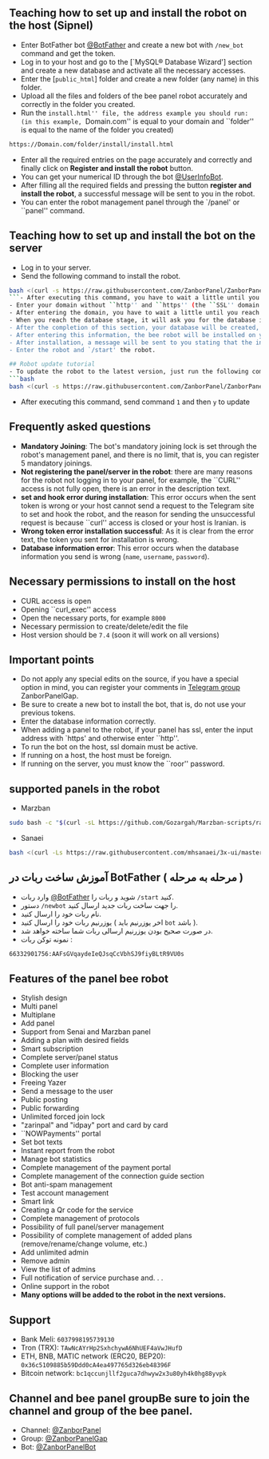 ## Teaching how to set up and install the robot on the host (Sipnel)
- Enter BotFather bot [@BotFather](https://t.me/BotFather) and create a new bot with `/new_bot` command and get the token.
- Log in to your host and go to the [`MySQL® Database Wizard'] section and create a new database and activate all the necessary accesses.
- Enter the [`public_html`] folder and create a new folder (any name) in this folder.
- Upload all the files and folders of the bee panel robot accurately and correctly in the folder you created.
- Run the ``install.html'' file, the address example you should run: (in this example, ``Domain.com'' is equal to your domain and ``folder'' is equal to the name of the folder you created)
```bash
https://Domain.com/folder/install/install.html
```
- Enter all the required entries on the page accurately and correctly and finally click on **Register and install the robot** button.
- You can get your numerical ID through the bot [@UserInfoBot](https://t.me/userinfobot).
- After filling all the required fields and pressing the button **register and install the robot**, a successful message will be sent to you in the robot.
- You can enter the robot management panel through the `/panel' or ``panel'' command.

 ## Teaching how to set up and install the bot on the server
- Log in to your server.
- Send the following command to install the robot.
```bash
bash <(curl -s https://raw.githubusercontent.com/ZanborPanel/ZanborPanel/main/zanbor.sh)
```- After executing this command, you have to wait a little until you reach the step of entering the domain.
- Enter your domain without ``http'' and ``https'' (the ``SSL'' domain must be active)
- After entering the domain, you have to wait a little until you reach the stage of creating the database.
- When you reach the database stage, it will ask you for the database information, if you want to create everything by default, press `enter' in both parts of the database stage.
- After the completion of this section, your database will be created, and in the next step, you will be asked three pieces of information that you must enter (`token` | `chat_id` | `domain`)
- After entering this information, the bee robot will be installed on your server.
- After installation, a message will be sent to you stating that the installation is successful in the robot.
- Enter the robot and `/start' the robot.

## Robot update tutorial
- To update the robot to the latest version, just run the following command:
```bash
bash <(curl -s https://raw.githubusercontent.com/ZanborPanel/ZanborPanel/main/update.sh)
```
- After executing this command, send command `1` and then `y` to update

## Frequently asked questions
- **Mandatory Joining**: The bot's mandatory joining lock is set through the robot's management panel, and there is no limit, that is, you can register 5 mandatory joinings.
- **Not registering the panel/server in the robot**: there are many reasons for the robot not logging in to your panel, for example, the ``CURL'' access is not fully open, there is an error in the description text.
- **set and hook error during installation**: This error occurs when the sent token is wrong or your host cannot send a request to the Telegram site to set and hook the robot, and the reason for sending the unsuccessful request is because ``curl'' access is closed or your host is Iranian. is
- **Wrong token error installation successful**: As it is clear from the error text, the token you sent for installation is wrong.
- **Database information error**: This error occurs when the database information you send is wrong (`name`, `username`, `password`).

## Necessary permissions to install on the host
- CURL access is open
- Opening ``curl_exec'' access
- Open the necessary ports, for example `8000`
- Necessary permission to create/delete/edit the file
- Host version should be `7.4` (soon it will work on all versions)

## Important points
- Do not apply any special edits on the source, if you have a special option in mind, you can register your comments in [Telegram group](https://t.me/ZanborPanelGap) ZanborPanelGap.
- Be sure to create a new bot to install the bot, that is, do not use your previous tokens.
- Enter the database information correctly.
- When adding a panel to the robot, if your panel has ssl, enter the input address with `https' and otherwise enter ``http''.
- To run the bot on the host, ssl domain must be active.
- If running on a host, the host must be foreign.
- If running on the server, you must know the ``roor'' password.

## **supported panels in the robot**
- Marzban
```bash
sudo bash -c "$(curl -sL https://github.com/Gozargah/Marzban-scripts/raw/master/marzban.sh)" @ install
```
- Sanaei
```bash
bash <(curl -Ls https://raw.githubusercontent.com/mhsanaei/3x-ui/master/install.sh)
```

## آموزش ساخت ربات در BotFather ( مرحله به مرحله )
- وارد ربات [@BotFather](https://t.me/BotFather) شوید و ربات را `/start` کنید.
- دستور `/newbot` را جهت ساخت ربات جدید ارسال کنید.
- نام ربات خود را ارسال کنید.
- یوزرنیم ربات خود را ارسال کنید ( اخر یوزرنیم باید `bot` باشد ).
- در صورت صحیح بودن یوزرنیم ارسالی ربات شما ساخته خواهد شد.
- نمونه توکن ربات :
```bash
66332901756:AAFsGVqaydeIeQJsqCcVbhSJ9fiyBLtR9VU0s
```

## Features of the panel bee robot
- Stylish design
- Multi panel
- Multiplane
- Add panel
- Support from Senai and Marzban panel
- Adding a plan with desired fields
- Smart subscription
- Complete server/panel status
- Complete user information
- Blocking the user
- Freeing Yazer
- Send a message to the user
- Public posting
- Public forwarding
- Unlimited forced join lock
- "zarinpal" and "idpay" port and card by card
- ``NOWPayments'' portal
- Set bot texts
- Instant report from the robot
- Manage bot statistics
- Complete management of the payment portal
- Complete management of the connection guide section
- Bot anti-spam management
- Test account management
- Smart link
- Creating a Qr code for the service
- Complete management of protocols
- Possibility of full panel/server management
- Possibility of complete management of added plans (remove/rename/change volume, etc.)
- Add unlimited admin
- Remove admin
- View the list of admins
- Full notification of service purchase and. . .
- Online support in the robot
- **Many options will be added to the robot in the next versions.**

## Support
- Bank Meli: `6037998195739130`
- Tron (TRX): `TAwNcAYrHp2SxhchywA6NhUEF4aVwJHufD`
- ETH, BNB, MATIC network (ERC20, BEP20): `0x36c5109885b59Ddd0cA4ea497765d326eb48396F`
- Bitcoin network: `bc1qccunjllf2guca7dhwyw2x3u80yh4k0hg88yvpk`

## Channel and bee panel group**Be sure to join the channel and group of the bee panel.**
- Channel: [@ZanborPanel](https://t.me/ZanborPanel)
- Group: [@ZanborPanelGap](https://t.me/ZanborPanelGap)
- Bot: [@ZanborPanelBot](https://t.me/ZanborPanelBot)
